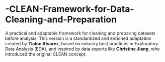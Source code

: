 # -CLEAN-Framework-for-Data-Cleaning-and-Preparation
A practical and adaptable framework for cleaning and preparing datasets before analysis.   This version is a standardized and enriched adaptation created by **Tlaloc Alvarez**, based on industry best practices in Exploratory Data Analysis (EDA), and inspired by data experts like **Christine Jiang**, who introduced the original CLEAN concept.
